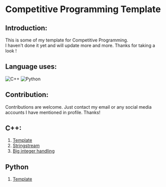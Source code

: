 # Competitive Programming Template

## Introduction:
This is some of my template for Competitive Programming.  
I haven't done it yet and will update more and more. Thanks for taking a look !

## Language uses:
![C++](https://img.shields.io/badge/c++-%2300599C.svg?style=for-the-badge&logo=c%2B%2B&logoColor=white)
![Python](https://img.shields.io/badge/python-3670A0?style=for-the-badge&logo=python&logoColor=ffdd54)

## Contribution:

Contributions are welcome. Just contact my email or any social media accounts I have mentioned in profile. Thanks!

## C++:
1. [Template](https://github.com/teddythinh/Competitive-Programming-Template/blob/main/C%2B%2BTemplate.cpp)
2. [Stringstream](https://github.com/teddythinh/Competitive-Programming-Template/blob/main/stringstream.cpp)
3. [Big integer handling](https://github.com/teddythinh/Competitive-Programming-Template/blob/main/BigInt.cpp)
## Python
1. [Template](https://github.com/teddythinh/Competitive-Programming-Template/blob/main/stringstream.cpp)
